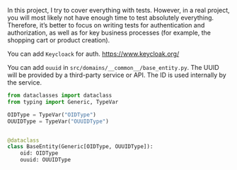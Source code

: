 In this project, I try to cover everything with tests. However, in a real project, you will most likely not have enough time to test absolutely everything. Therefore, it’s better to focus on writing tests for authentication and authorization, as well as for key business processes (for example, the shopping cart or product creation).

You can add `Keycloack` for auth.
https://www.keycloak.org/

You can add `ouuid` in `src/domains/__common__/base_entity.py`.
The UUID will be provided by a third-party service or API. The ID is used internally by the service.

```python
from dataclasses import dataclass
from typing import Generic, TypeVar

OIDType = TypeVar("OIDType")
OUUIDType = TypeVar("OUUIDType")


@dataclass
class BaseEntity(Generic[OIDType, OUUIDType]):
    oid: OIDType
    ouuid: OUUIDType
```